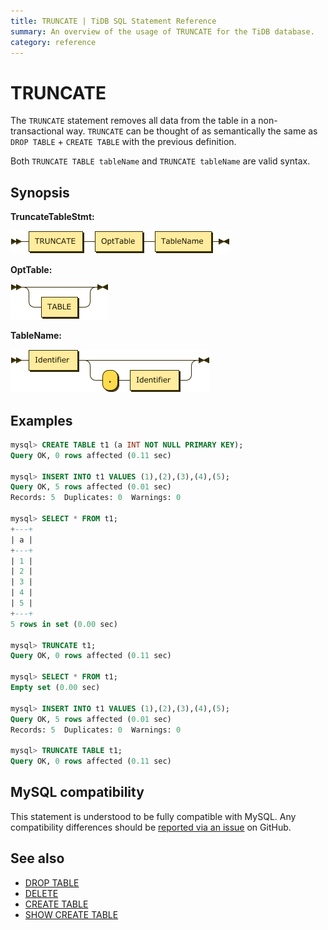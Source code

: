 ```yaml
---
title: TRUNCATE | TiDB SQL Statement Reference 
summary: An overview of the usage of TRUNCATE for the TiDB database.
category: reference
---
```


# TRUNCATE

The `TRUNCATE` statement removes all data from the table in a non-transactional way. `TRUNCATE` can be thought of as semantically the same as `DROP TABLE` + `CREATE TABLE` with the previous definition.

Both `TRUNCATE TABLE tableName` and `TRUNCATE tableName` are valid syntax.

## Synopsis

**TruncateTableStmt:**

![TruncateTableStmt](/media/sqlgram/TruncateTableStmt.png)

**OptTable:**

![OptTable](/media/sqlgram/OptTable.png)

**TableName:**

![TableName](/media/sqlgram/TableName.png)

## Examples

```sql
mysql> CREATE TABLE t1 (a INT NOT NULL PRIMARY KEY);
Query OK, 0 rows affected (0.11 sec)

mysql> INSERT INTO t1 VALUES (1),(2),(3),(4),(5);
Query OK, 5 rows affected (0.01 sec)
Records: 5  Duplicates: 0  Warnings: 0

mysql> SELECT * FROM t1;
+---+
| a |
+---+
| 1 |
| 2 |
| 3 |
| 4 |
| 5 |
+---+
5 rows in set (0.00 sec)

mysql> TRUNCATE t1;
Query OK, 0 rows affected (0.11 sec)

mysql> SELECT * FROM t1;
Empty set (0.00 sec)

mysql> INSERT INTO t1 VALUES (1),(2),(3),(4),(5);
Query OK, 5 rows affected (0.01 sec)
Records: 5  Duplicates: 0  Warnings: 0

mysql> TRUNCATE TABLE t1;
Query OK, 0 rows affected (0.11 sec)
```

## MySQL compatibility

This statement is understood to be fully compatible with MySQL. Any compatibility differences should be [reported via an issue](/report-issue.md) on GitHub.

## See also

* [DROP TABLE](reference/sql/statements/drop-table.md)
* [DELETE](reference/sql/statements/delete.md)
* [CREATE TABLE](reference/sql/statements/create-table.md)
* [SHOW CREATE TABLE](reference/sql/statements/show-create-table.md)

